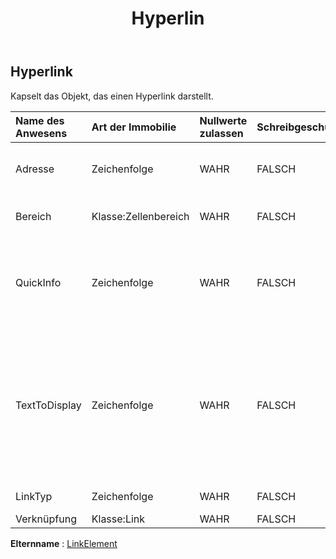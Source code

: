 ﻿---
title: Hyperlin
second_title: Aspose.Cells Cloud Documen
type: docs
url: /de/specification/model/hyperlink/
description: "Aspose.Cells Cloud-Modellspezifikation: Hyperlink. Müheloses Bearbeiten von Excel und anderen Tabellenkalkulationsdokumenten mit Funktionen wie Öffnen, Generieren, Bearbeiten, Teilen, Zusammenführen, Vergleichen und Konvertieren"
kwords: Excel, Office, Tabellenkalkulation, Cloud REST API, Hyperlink
weight: 50
---
## **Hyperlink**

 Kapselt das Objekt, das einen Hyperlink darstellt.

| Name des Anwesens| Art der Immobilie| Nullwerte zulassen| Schreibgeschützt| Standardwert| Beschreibung|
|:- |:- |:- |:- |:- |:- |
| Adresse| Zeichenfolge| WAHR| FALSCH|| Stellt die Adresse eines Hyperlinks dar.|
| Bereich| Klasse:Zellenbereich| WAHR| FALSCH|| Ruft den Bereich des Hyperlinks ab.|
| QuickInfo| Zeichenfolge| WAHR| FALSCH|| Gibt den QuickInfo-Text für den angegebenen Hyperlink zurück oder legt ihn fest.|
| TextToDisplay| Zeichenfolge| WAHR| FALSCH|| Stellt den Text dar, der für den angegebenen Hyperlink angezeigt werden soll. Der Standardwert ist die Adresse des Hyperlinks.|
| LinkTyp| Zeichenfolge| WAHR| FALSCH|| Ruft den Linktyp ab.|
| Verknüpfung| Klasse:Link| WAHR| FALSCH|||

**Elternname** : [LinkElement](/specification/model/linkelement)

